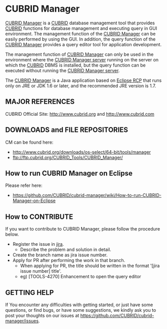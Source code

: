 # CUBRID Manager
[CUBRID Manager](https://github.com/CUBRID/cubrid-manager) is a [CUBRID](https://github.com/CUBRID/cubrid) database management tool that provides [CUBRID](https://github.com/CUBRID/cubrid) functions for database management and executing query in GUI environment. The management function of the [CUBRID Manager](https://github.com/CUBRID/cubrid-manager) can be easily performed by using the GUI. In addition, the query function of the [CUBRID Manager](https://github.com/CUBRID/cubrid-manager) provides a query editor tool for application development.

The management function of [CUBRID Manager](https://github.com/CUBRID/cubrid-manager) can only be used in the environment where the [CUBRID Manager server](https://github.com/CUBRID/cubrid-manager-server) running on the server on which the [CUBRID](https://github.com/CUBRID/cubrid) DBMS is installed, but the query function can be executed without running the [CUBRID Manager server](https://github.com/CUBRID/cubrid-manager-server).

The [CUBRID Manager](https://github.com/CUBRID/cubrid-manager) is a Java application based on [Eclipse RCP](https://wiki.eclipse.org/Rich_Client_Platform) that runs only on JRE or JDK 1.6 or later, and the recommended JRE version is 1.7.

## MAJOR REFERENCES

CUBRID Official Site: http://www.cubrid.org and http://www.cubrid.com

## DOWNLOADS and FILE REPOSITORIES

CM can be found here:

- http://www.cubrid.org/downloads/os-select/64-bit/tools/manager
- ftp://ftp.cubrid.org/CUBRID_Tools/CUBRID_Manager/

## How to run CUBRID Manager on Eclipse

Please refer here:

- https://github.com/CUBRID/cubrid-manager/wiki/How-to-run-CUBRID-Manager-on-Eclipse

## How to CONTRIBUTE
If you want to contribute to CUBRID Manager, please follow the procedure below.
- Register the issue in [jira](http://jira.cubrid.org/browse/TOOLS).
  - Describe the problem and solution in detail.
- Create the branch name as jira issue number.
- Apply for PR after performing the work in that branch.
  - When applying for PR, the title should be written in the format '[jira issue number] title'.
  - eg) [TOOLS-4270] Enhancement to open the query editor

## GETTING HELP

If You encounter any difficulties with getting started, or just have some
questions, or find bugs, or have some suggestions, we kindly ask you to
post your thoughts on our issues at https://github.com/CUBRID/cubrid-manager/issues.
